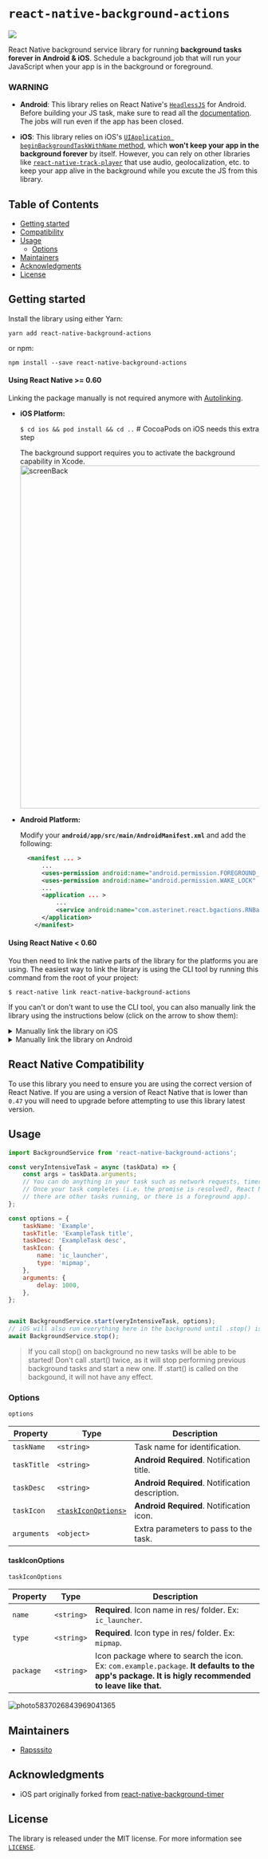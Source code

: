 # `react-native-background-actions`
![](https://github.com/Rapsssito/react-native-background-actions/workflows/Tests/badge.svg)


React Native background service library for running **background tasks forever in Android & iOS**. Schedule a background job that will run your JavaScript when your app is in the background or foreground.

### WARNING
- **Android**: This library relies on React Native's [`HeadlessJS`](https://facebook.github.io/react-native/docs/headless-js-android.html) for Android. Before building your JS task, make sure to read all the [documentation](https://facebook.github.io/react-native/docs/headless-js-android.html). The jobs will run even if the app has been closed.

- **iOS**: This library relies on iOS's [`UIApplication beginBackgroundTaskWithName` method](https://developer.apple.com/documentation/uikit/uiapplication/1623051-beginbackgroundtaskwithname?language=objc), which **won't keep your app in the background forever** by itself. However, you can rely on other libraries like [`react-native-track-player`](https://github.com/react-native-kit/react-native-track-player) that use audio, geolocalization, etc. to keep your app alive in the background while you excute the JS from this library.


## Table of Contents

- [Getting started](#getting-started)
- [Compatibility](#react-native-compatibility)
- [Usage](#usage)
    - [Options](#options)
- [Maintainers](#maintainers)
- [Acknowledgments](#acknowledgments)
- [License](#license)

## Getting started
Install the library using either Yarn:

```
yarn add react-native-background-actions
```

or npm:

```
npm install --save react-native-background-actions
```

#### Using React Native >= 0.60
Linking the package manually is not required anymore with [Autolinking](https://github.com/react-native-community/cli/blob/master/docs/autolinking.md).

- **iOS Platform:**

  `$ cd ios && pod install && cd ..` # CocoaPods on iOS needs this extra step
  
  The background support requires you to activate the background capability in Xcode.
  <img width="688" alt="screenBack" src="https://user-images.githubusercontent.com/44206249/72381524-d2490e00-3717-11ea-959c-f95d94e6ae26.png">

- **Android Platform:**

  Modify your **`android/app/src/main/AndroidManifest.xml`** and add the following:
  ```xml
    <manifest ... >
        ...
        <uses-permission android:name="android.permission.FOREGROUND_SERVICE" />
        <uses-permission android:name="android.permission.WAKE_LOCK" />
        ...
        <application ... >
            ...
            <service android:name="com.asterinet.react.bgactions.RNBackgroundActionsTask" />
        </application>
      </manifest>
  ```
  
  
#### Using React Native < 0.60

You then need to link the native parts of the library for the platforms you are using. The easiest way to link the library is using the CLI tool by running this command from the root of your project:

`$ react-native link react-native-background-actions`

If you can't or don't want to use the CLI tool, you can also manually link the library using the instructions below (click on the arrow to show them):

<details>
<summary>Manually link the library on iOS</summary>

1. In XCode, in the project navigator, right click `Libraries` ➜ `Add Files to [your project's name]`
2. Go to `node_modules` ➜ `react-native-background-actions` and add `RNBackgroundActions.xcodeproj`
3. In XCode, in the project navigator, select your project. Add `libRNBackgroundActions.a` to your project's `Build Phases` ➜ `Link Binary With Libraries`
4. Run your project (`Cmd+R`)<
</details>

<details>
<summary>Manually link the library on Android</summary>

1. Open up `android/app/src/main/java/[...]/MainApplication.java`
  - Add `import com.asterinet.react.bgactions.BackgroundActionsPackage;` to the imports at the top of the file
  - Add `new BackgroundActionsPackage()` to the list returned by the `getPackages()` method
2. Append the following lines to `android/settings.gradle`:
  	```
  	include ':react-native-background-actions'
  	project(':react-native-background-actions').projectDir = new File(rootProject.projectDir, 	'../node_modules/react-native-background-actions/android')
  	```
3. Insert the following lines inside the dependencies block in `android/app/build.gradle`:
  	```
      compile project(':react-native-background-actions')
  	```
</details>

## React Native Compatibility
To use this library you need to ensure you are using the correct version of React Native. If you are using a version of React Native that is lower than `0.47` you will need to upgrade before attempting to use this library latest version.

## Usage
```js
import BackgroundService from 'react-native-background-actions';

const veryIntensiveTask = async (taskData) => {
    const args = taskData.arguments;
    // You can do anything in your task such as network requests, timers and so on, as long as it doesn't touch UI.
    // Once your task completes (i.e. the promise is resolved), React Native will go into "paused" mode (unless
    // there are other tasks running, or there is a foreground app).
};

const options = {
    taskName: 'Example',
    taskTitle: 'ExampleTask title',
    taskDesc: 'ExampleTask desc',
    taskIcon: {
        name: 'ic_launcher',
        type: 'mipmap',
    },
    arguments: {
        delay: 1000,
    },
};


await BackgroundService.start(veryIntensiveTask, options);
// iOS will also run everything here in the background until .stop() is called
await BackgroundService.stop();
```
> If you call stop() on background no new tasks will be able to be started!
> Don't call .start() twice, as it will stop performing previous background tasks and start a new one. 
> If .start() is called on the backgound, it will not have any effect.

### Options
```javascript
options
```
| Property    | Type       | Description                                    |
| ----------- | ---------- | ------------------------------------------------ |
| `taskName`  | `<string>` | Task name for identification.                     |
| `taskTitle` | `<string>` |  **Android Required**. Notification title.       |
| `taskDesc`  | `<string>` | **Android Required**. Notification description. |
| `taskIcon`  | [`<taskIconOptions>`](#taskIconOptions) | **Android Required**. Notification icon. |
| `arguments` | `<object>` | Extra parameters to pass to the task. |

#### taskIconOptions
```javascript
taskIconOptions
```
| Property    | Type       | Description                                                    |
| ----------- | ---------- | -------------------------------------------------------------- |
| `name`  | `<string>` | **Required**. Icon name in res/ folder. Ex: `ic_launcher`.         |
| `type` | `<string>` |  **Required**. Icon type in res/ folder. Ex: `mipmap`.              |
| `package`  | `<string>` | Icon package where to search the icon. Ex: `com.example.package`. **It defaults to the app's package. It is higly recommended to leave like that.** |


![photo5837026843969041365](https://user-images.githubusercontent.com/44206249/72532521-de49e280-3873-11ea-8bf6-00618bcb82ab.jpg)

## Maintainers

* [Rapsssito](https://github.com/rapsssito)

## Acknowledgments

* iOS part originally forked from [react-native-background-timer](https://github.com/ocetnik/react-native-background-timer)

## License

The library is released under the MIT license. For more information see [`LICENSE`](/LICENSE).
